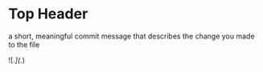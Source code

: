 # Top Header

a short, meaningful commit message that describes the change you made to the file

\!\[.*\]\(.*\)
